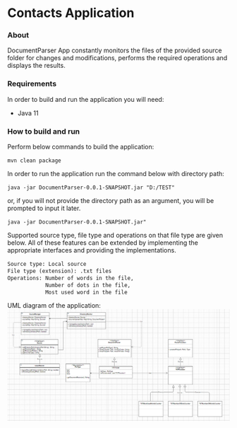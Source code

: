 # Contacts Application

### About
DocumentParser App constantly monitors the files of the provided source folder for changes and modifications, performs the required operations and displays the results. 

### Requirements

In order to build and run the application you will need:

* Java 11

### How to build and run

Perform below commands to build the application:
```
mvn clean package
```
In order to run the application run the command below with directory path:
```
java -jar DocumentParser-0.0.1-SNAPSHOT.jar "D:/TEST"
```
or, if you will not provide the directory path as an argument, you will be prompted to input it later.
```
java -jar DocumentParser-0.0.1-SNAPSHOT.jar"
```

Supported source type, file type and operations on that file type are given below. All of these features can be extended by implementing the appropriate interfaces and providing the implementations.
```
Source type: Local source
File type (extension): .txt files
Operations: Number of words in the file,
            Number of dots in the file,
            Most used word in the file 
```
UML diagram of the application:
![img.png](img.png)
